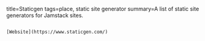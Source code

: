 title=Staticgen
tags=place, static site generator
summary=A list of static site generators for Jamstack sites.
~~~~~~

[Website](https://www.staticgen.com/)
